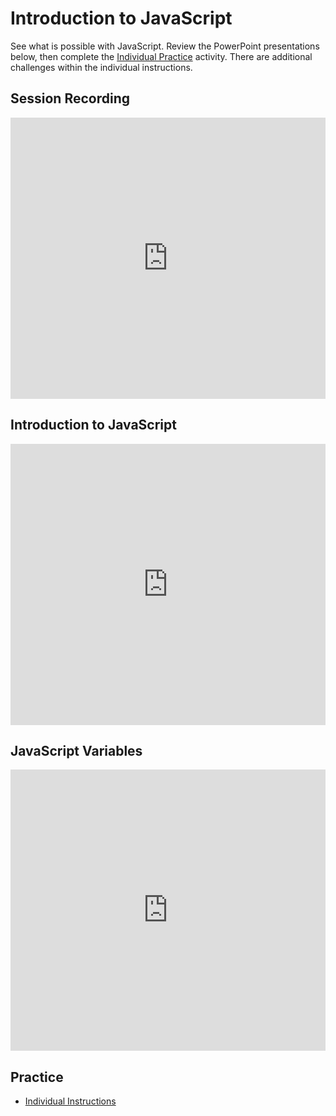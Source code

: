 # Introduction to JavaScript
See what is possible with JavaScript. Review the PowerPoint presentations below, then complete the [Individual Practice](IndividualInstructions.md) activity. There are additional challenges within the individual instructions.

## Session Recording
<iframe width="100%" height="450px" src="https://www.youtube.com/embed/oqyk9ryrtWU" frameborder="0" allow="accelerometer; autoplay; clipboard-write; encrypted-media; gyroscope; picture-in-picture" allowfullscreen></iframe>

## Introduction to JavaScript
<iframe src='https://view.officeapps.live.com/op/embed.aspx?src=https://hylandtechclub.com/web-102/Week02/IntroductionToJavaScript.pptx' width='100%' height='450px' frameborder='0'></iframe>

## JavaScript Variables
<iframe src='https://view.officeapps.live.com/op/embed.aspx?src=https://hylandtechclub.com/web-102/Week02/JavaScriptVariables.pptx' width='100%' height='450px' frameborder='0'></iframe>

## Practice
- [Individual Instructions](IndividualInstructions.md)